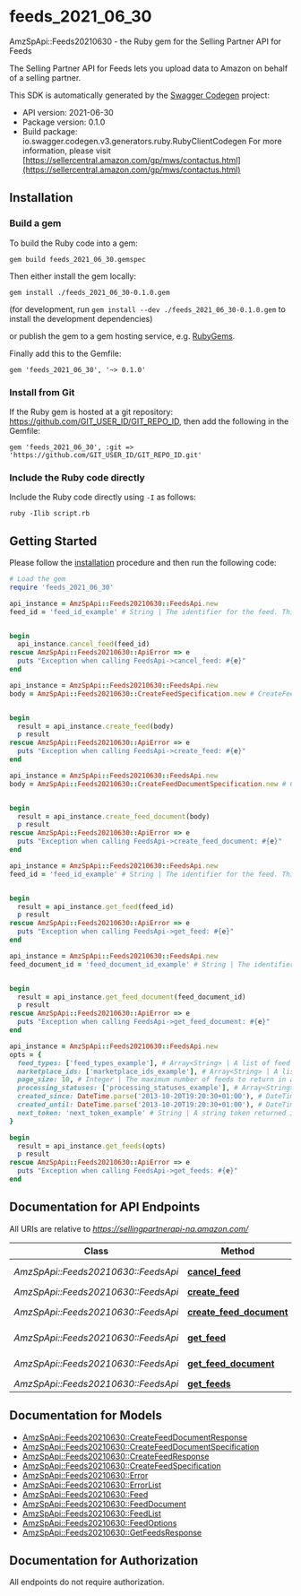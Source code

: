 # feeds_2021_06_30

AmzSpApi::Feeds20210630 - the Ruby gem for the Selling Partner API for Feeds

The Selling Partner API for Feeds lets you upload data to Amazon on behalf of a selling partner.

This SDK is automatically generated by the [Swagger Codegen](https://github.com/swagger-api/swagger-codegen) project:

- API version: 2021-06-30
- Package version: 0.1.0
- Build package: io.swagger.codegen.v3.generators.ruby.RubyClientCodegen
For more information, please visit [https://sellercentral.amazon.com/gp/mws/contactus.html](https://sellercentral.amazon.com/gp/mws/contactus.html)

## Installation

### Build a gem

To build the Ruby code into a gem:

```shell
gem build feeds_2021_06_30.gemspec
```

Then either install the gem locally:

```shell
gem install ./feeds_2021_06_30-0.1.0.gem
```
(for development, run `gem install --dev ./feeds_2021_06_30-0.1.0.gem` to install the development dependencies)

or publish the gem to a gem hosting service, e.g. [RubyGems](https://rubygems.org/).

Finally add this to the Gemfile:

    gem 'feeds_2021_06_30', '~> 0.1.0'

### Install from Git

If the Ruby gem is hosted at a git repository: https://github.com/GIT_USER_ID/GIT_REPO_ID, then add the following in the Gemfile:

    gem 'feeds_2021_06_30', :git => 'https://github.com/GIT_USER_ID/GIT_REPO_ID.git'

### Include the Ruby code directly

Include the Ruby code directly using `-I` as follows:

```shell
ruby -Ilib script.rb
```

## Getting Started

Please follow the [installation](#installation) procedure and then run the following code:
```ruby
# Load the gem
require 'feeds_2021_06_30'

api_instance = AmzSpApi::Feeds20210630::FeedsApi.new
feed_id = 'feed_id_example' # String | The identifier for the feed. This identifier is unique only in combination with a seller ID.


begin
  api_instance.cancel_feed(feed_id)
rescue AmzSpApi::Feeds20210630::ApiError => e
  puts "Exception when calling FeedsApi->cancel_feed: #{e}"
end

api_instance = AmzSpApi::Feeds20210630::FeedsApi.new
body = AmzSpApi::Feeds20210630::CreateFeedSpecification.new # CreateFeedSpecification | Information required to create the feed.


begin
  result = api_instance.create_feed(body)
  p result
rescue AmzSpApi::Feeds20210630::ApiError => e
  puts "Exception when calling FeedsApi->create_feed: #{e}"
end

api_instance = AmzSpApi::Feeds20210630::FeedsApi.new
body = AmzSpApi::Feeds20210630::CreateFeedDocumentSpecification.new # CreateFeedDocumentSpecification | Specifies the content type for the createFeedDocument operation.


begin
  result = api_instance.create_feed_document(body)
  p result
rescue AmzSpApi::Feeds20210630::ApiError => e
  puts "Exception when calling FeedsApi->create_feed_document: #{e}"
end

api_instance = AmzSpApi::Feeds20210630::FeedsApi.new
feed_id = 'feed_id_example' # String | The identifier for the feed. This identifier is unique only in combination with a seller ID.


begin
  result = api_instance.get_feed(feed_id)
  p result
rescue AmzSpApi::Feeds20210630::ApiError => e
  puts "Exception when calling FeedsApi->get_feed: #{e}"
end

api_instance = AmzSpApi::Feeds20210630::FeedsApi.new
feed_document_id = 'feed_document_id_example' # String | The identifier of the feed document.


begin
  result = api_instance.get_feed_document(feed_document_id)
  p result
rescue AmzSpApi::Feeds20210630::ApiError => e
  puts "Exception when calling FeedsApi->get_feed_document: #{e}"
end

api_instance = AmzSpApi::Feeds20210630::FeedsApi.new
opts = { 
  feed_types: ['feed_types_example'], # Array<String> | A list of feed types used to filter feeds. When feedTypes is provided, the other filter parameters (processingStatuses, marketplaceIds, createdSince, createdUntil) and pageSize may also be provided. Either feedTypes or nextToken is required.
  marketplace_ids: ['marketplace_ids_example'], # Array<String> | A list of marketplace identifiers used to filter feeds. The feeds returned will match at least one of the marketplaces that you specify.
  page_size: 10, # Integer | The maximum number of feeds to return in a single call.
  processing_statuses: ['processing_statuses_example'], # Array<String> | A list of processing statuses used to filter feeds.
  created_since: DateTime.parse('2013-10-20T19:20:30+01:00'), # DateTime | The earliest feed creation date and time for feeds included in the response, in ISO 8601 format. The default is 90 days ago. Feeds are retained for a maximum of 90 days.
  created_until: DateTime.parse('2013-10-20T19:20:30+01:00'), # DateTime | The latest feed creation date and time for feeds included in the response, in ISO 8601 format. The default is now.
  next_token: 'next_token_example' # String | A string token returned in the response to your previous request. nextToken is returned when the number of results exceeds the specified pageSize value. To get the next page of results, call the getFeeds operation and include this token as the only parameter. Specifying nextToken with any other parameters will cause the request to fail.
}

begin
  result = api_instance.get_feeds(opts)
  p result
rescue AmzSpApi::Feeds20210630::ApiError => e
  puts "Exception when calling FeedsApi->get_feeds: #{e}"
end
```

## Documentation for API Endpoints

All URIs are relative to *https://sellingpartnerapi-na.amazon.com/*

Class | Method | HTTP request | Description
------------ | ------------- | ------------- | -------------
*AmzSpApi::Feeds20210630::FeedsApi* | [**cancel_feed**](docs/FeedsApi.md#cancel_feed) | **DELETE** /feeds/2021-06-30/feeds/{feedId} | 
*AmzSpApi::Feeds20210630::FeedsApi* | [**create_feed**](docs/FeedsApi.md#create_feed) | **POST** /feeds/2021-06-30/feeds | 
*AmzSpApi::Feeds20210630::FeedsApi* | [**create_feed_document**](docs/FeedsApi.md#create_feed_document) | **POST** /feeds/2021-06-30/documents | 
*AmzSpApi::Feeds20210630::FeedsApi* | [**get_feed**](docs/FeedsApi.md#get_feed) | **GET** /feeds/2021-06-30/feeds/{feedId} | 
*AmzSpApi::Feeds20210630::FeedsApi* | [**get_feed_document**](docs/FeedsApi.md#get_feed_document) | **GET** /feeds/2021-06-30/documents/{feedDocumentId} | 
*AmzSpApi::Feeds20210630::FeedsApi* | [**get_feeds**](docs/FeedsApi.md#get_feeds) | **GET** /feeds/2021-06-30/feeds | 

## Documentation for Models

 - [AmzSpApi::Feeds20210630::CreateFeedDocumentResponse](docs/CreateFeedDocumentResponse.md)
 - [AmzSpApi::Feeds20210630::CreateFeedDocumentSpecification](docs/CreateFeedDocumentSpecification.md)
 - [AmzSpApi::Feeds20210630::CreateFeedResponse](docs/CreateFeedResponse.md)
 - [AmzSpApi::Feeds20210630::CreateFeedSpecification](docs/CreateFeedSpecification.md)
 - [AmzSpApi::Feeds20210630::Error](docs/Error.md)
 - [AmzSpApi::Feeds20210630::ErrorList](docs/ErrorList.md)
 - [AmzSpApi::Feeds20210630::Feed](docs/Feed.md)
 - [AmzSpApi::Feeds20210630::FeedDocument](docs/FeedDocument.md)
 - [AmzSpApi::Feeds20210630::FeedList](docs/FeedList.md)
 - [AmzSpApi::Feeds20210630::FeedOptions](docs/FeedOptions.md)
 - [AmzSpApi::Feeds20210630::GetFeedsResponse](docs/GetFeedsResponse.md)

## Documentation for Authorization

 All endpoints do not require authorization.

